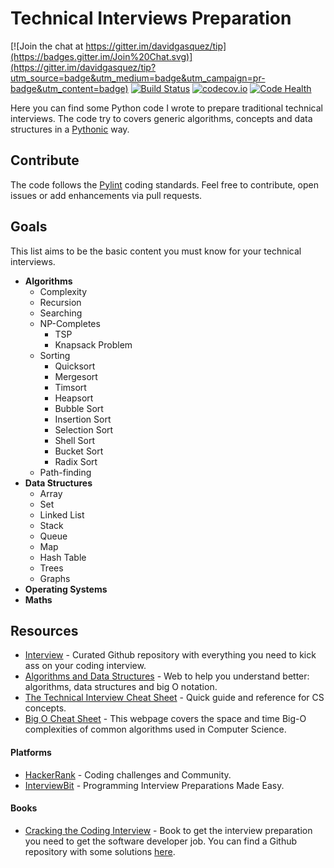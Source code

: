 # Technical Interviews Preparation

[![Join the chat at https://gitter.im/davidgasquez/tip](https://badges.gitter.im/Join%20Chat.svg)](https://gitter.im/davidgasquez/tip?utm_source=badge&utm_medium=badge&utm_campaign=pr-badge&utm_content=badge)
[![Build Status](https://travis-ci.org/davidgasquez/tip.svg)](https://travis-ci.org/davidgasquez/tip)
[![codecov.io](https://codecov.io/github/davidgasquez/tip/coverage.svg?branch=master)](https://codecov.io/github/davidgasquez/tip?branch=master)
[![Code Health](https://landscape.io/github/davidgasquez/tip/master/landscape.svg?style=flat)](https://landscape.io/github/davidgasquez/tip/master)

Here you can find some Python code I wrote to prepare traditional technical interviews. The code try to covers generic algorithms, concepts and data structures in a [Pythonic](http://python.net/~goodger/projects/pycon/2007/idiomatic/handout.html) way.

## Contribute
The code follows the [Pylint](http://www.pylint.org/) coding standards. Feel free to contribute, open issues or add enhancements via pull requests.

## Goals
This list aims to be the basic content you must know for your technical interviews.

- **Algorithms**
  - Complexity
  - Recursion
  - Searching
  - NP-Completes
    - TSP
    - Knapsack Problem
  - Sorting
    - Quicksort
    - Mergesort
    - Timsort
    - Heapsort
    - Bubble Sort
    - Insertion Sort
    - Selection Sort
    - Shell Sort
    - Bucket Sort
    - Radix Sort
  - Path-finding
- **Data Structures**
  - Array
  - Set
  - Linked List
  - Stack
  - Queue
  - Map
  - Hash Table
  - Trees
  - Graphs
- **Operating Systems**
- **Maths**

## Resources
* [Interview](https://github.com/andreis/interview) - Curated Github repository with everything you need to kick ass on your coding interview.
* [Algorithms and Data Structures](http://cooervo.github.io/Algorithms-DataStructures-BigONotation/index.html) - Web to help you understand better: algorithms, data structures and big O notation.
* [The Technical Interview Cheat Sheet](https://gist.github.com/TSiege/cbb0507082bb18ff7e4b) - Quick guide and reference for CS concepts.
* [Big O Cheat Sheet](http://bigocheatsheet.com/) - This webpage covers the space and time Big-O complexities of common algorithms used in Computer Science.

#### Platforms
* [HackerRank](https://www.hackerrank.com/) - Coding challenges and Community.
* [InterviewBit](https://www.interviewbit.com/) - Programming Interview Preparations Made Easy.

#### Books
* [Cracking the Coding Interview](http://www.amazon.com/Cracking-Coding-Interview-Programming-Questions/dp/098478280X) - Book to get the interview preparation you need to get the software developer job. You can find a Github repository with some solutions [here](https://github.com/gaylemcd/ctci).
